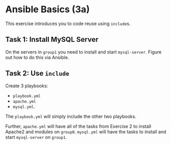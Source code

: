 # Ansible Basics (3a)

This exercise introduces you to code reuse using `include`s.

## Task 1: Install MySQL Server

On the servers in `group1` you need to install and start `mysql-server`.
Figure out how to do this via Ansible.

## Task 2: Use `include`

Create 3 playbooks:
* `playbook.yml`
* `apache.yml`
* `mysql.yml`.

The `playbook.yml` will simply include the other two playbooks.

Further, `apache.yml` will have all of the tasks from Exercise 2 to install Apache2 and modules on `group0`.
`mysql.yml` will have the tasks to install and start `mysql-server` on `group1`.
